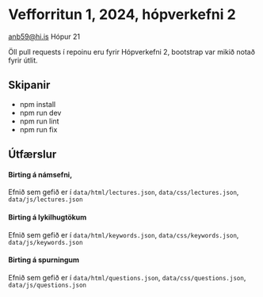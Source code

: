 # Vefforritun 1, 2024, hópverkefni 2

anb59@hi.is Hópur 21

Öll pull requests í repoinu eru fyrir Hópverkefni 2, bootstrap var mikið notað fyrir útlit.

## Skipanir

- npm install
- npm run dev
- npm run lint
- npm run fix

## Útfærslur

#### Birting á námsefni, 

Efnið sem gefið er í `data/html/lectures.json`, `data/css/lectures.json`, `data/js/lectures.json` 

#### Birting á lykilhugtökum

Efnið sem gefið er í `data/html/keywords.json`, `data/css/keywords.json`, `data/js/keywords.json`

#### Birting á spurningum

Efnið sem gefið er í `data/html/questions.json`, `data/css/questions.json`, `data/js/questions.json`

